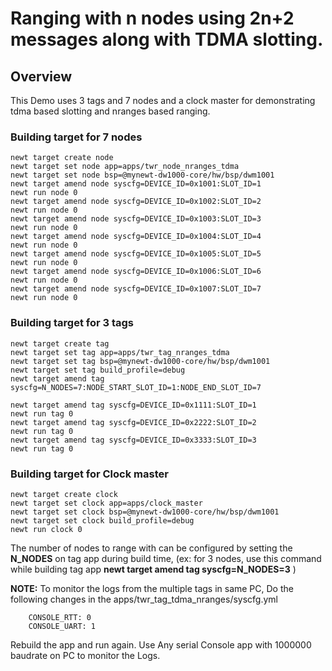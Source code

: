 # Ranging with n nodes using 2n+2 messages along with TDMA slotting.

## Overview
This Demo uses 3 tags and 7 nodes and a clock master for demonstrating tdma based slotting and nranges based ranging.

### Building target for 7 nodes
```no-highlight
newt target create node
newt target set node app=apps/twr_node_nranges_tdma
newt target set node bsp=@mynewt-dw1000-core/hw/bsp/dwm1001
newt target amend node syscfg=DEVICE_ID=0x1001:SLOT_ID=1
newt run node 0
newt target amend node syscfg=DEVICE_ID=0x1002:SLOT_ID=2
newt run node 0
newt target amend node syscfg=DEVICE_ID=0x1003:SLOT_ID=3
newt run node 0
newt target amend node syscfg=DEVICE_ID=0x1004:SLOT_ID=4
newt run node 0
newt target amend node syscfg=DEVICE_ID=0x1005:SLOT_ID=5
newt run node 0
newt target amend node syscfg=DEVICE_ID=0x1006:SLOT_ID=6
newt run node 0
newt target amend node syscfg=DEVICE_ID=0x1007:SLOT_ID=7
newt run node 0
```
### Building target for 3 tags
```
newt target create tag
newt target set tag app=apps/twr_tag_nranges_tdma
newt target set tag bsp=@mynewt-dw1000-core/hw/bsp/dwm1001
newt target set tag build_profile=debug
newt target amend tag syscfg=N_NODES=7:NODE_START_SLOT_ID=1:NODE_END_SLOT_ID=7

newt target amend tag syscfg=DEVICE_ID=0x1111:SLOT_ID=1
newt run tag 0
newt target amend tag syscfg=DEVICE_ID=0x2222:SLOT_ID=2
newt run tag 0
newt target amend tag syscfg=DEVICE_ID=0x3333:SLOT_ID=3
newt run tag 0

```
### Building target for Clock master
```no-highlight
newt target create clock
newt target set clock app=apps/clock_master
newt target set clock bsp=@mynewt-dw1000-core/hw/bsp/dwm1001
newt target set clock build_profile=debug
newt run clock 0
```

The number of nodes to range with can be configured by setting the **N_NODES** on tag app during build time,
   (ex: for 3 nodes, use this command while building tag app **newt target amend tag syscfg=N_NODES=3** )

**NOTE:** To monitor the logs from the multiple tags in same PC, Do the following changes in the apps/twr_tag_tdma_nranges/syscfg.yml
```
    CONSOLE_RTT: 0
    CONSOLE_UART: 1

```
  Rebuild the app and run again.
  Use Any serial Console app with 1000000 baudrate on PC to monitor the Logs.
